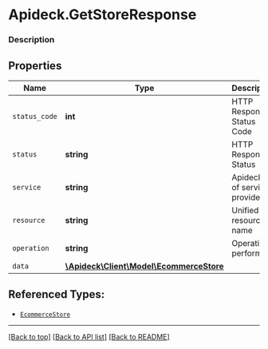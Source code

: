 # Apideck.GetStoreResponse

### Description

## Properties
Name | Type | Description | Notes
------------ | ------------- | ------------- | -------------
`status_code` | **int** | HTTP Response Status Code | 
`status` | **string** | HTTP Response Status | 
`service` | **string** | Apideck ID of service provider | 
`resource` | **string** | Unified API resource name | 
`operation` | **string** | Operation performed | 
`data` | [**\Apideck\Client\Model\EcommerceStore**](EcommerceStore.md) |  | 





## Referenced Types:





* [`EcommerceStore`](EcommerceStore.md)

---

[[Back to top]](#) [[Back to API list]](../../../../README.md#documentation-for-api-endpoints) [[Back to README]](../../../../README.md)



